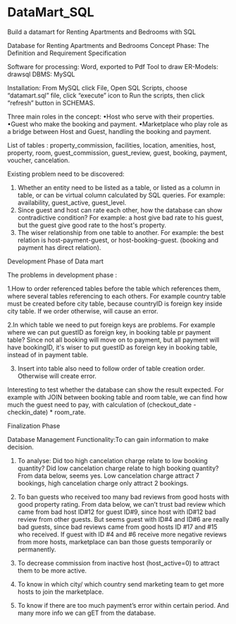 # DataMart_SQL
Build a datamart for Renting Apartments and Bedrooms with SQL

Database for Renting Apartments and Bedrooms
Concept Phase: The Definition and Requirement Specification

Software for processing: Word, exported to Pdf
Tool to draw ER-Models: drawsql
DBMS: MySQL

Installation:
From MySQL click File, Open SQL Scripts, choose “datamart.sql” file, click “execute” icon to Run 
the scripts, then click “refresh” button in SCHEMAS.

Three main roles in the concept:
•Host who serve with their properties.
•Guest who make the booking and payment.
•Marketplace who play role as a bridge between Host and Guest, handling the booking and payment.

List of tables : 
property_commission, facilities, location, amenities, host, property, room,
guest_commission, guest_review, guest,
booking, payment, voucher, cancelation. 

Existing problem need to be discovered: 
1. Whether an entity need to be listed as a table, or listed as a column in table, or can be virtual column calculated by SQL queries. For example: availability, guest_active, guest_level.
2. Since guest and host can rate each other, how the database can show contradictive condition? 
For example: a host give bad rate to his guest, but the guest give good rate to the host's property.
3. The wiser relationship from one table to another. For example: the best relation is host-payment-guest, or host-booking-guest. (booking and payment has direct relation).


Development Phase of Data mart

The problems in development phase :

1.How to order referenced tables before the table which references them, where several tables referencing to each others. For example country table must be created before city table, because countryID is foreign key inside city table. If we order otherwise, will cause an error.

2.In which table we need to put foreign keys are problems. 
For example where we can put guestID as foreign key, in booking table pr payment table?
Since not all booking will move on to payment, but all payment will have bookingID, it's wiser to put guestID as foreign key in booking table, instead of in payment table.

3. Insert into table also need to follow order of table creation order. Otherwise will create error.

Interesting to test whether the database can show the result  expected.
For example with JOIN between booking table and room table, we can find how much the guest need to pay, with calculation of (checkout_date - checkin_date) * room_rate.


Finalization Phase

Database Management Functionality:To can gain information to make decision. 

1. To analyse: Did too high cancelation charge relate to low booking quantity? Did low
cancelation charge relate to high booking quantity? From data below, seems yes.
Low cancelation charge attract 7 bookings, high cancelation charge only attract 2 bookings.
 
2. To ban guests who received too many bad reviews from good hosts with good property 
rating. From data below, we can’t trust bad review which came from bad host ID#12 for guest 
ID#9, since host with ID#12 bad review from other guests.
But seems guest with ID#4 and ID#6 are really bad guests, since bad reviews came from 
good hosts ID #17 and #15 who received.
If guest with ID #4 and #6 receive more negative reviews from more hosts, marketplace can 
ban those guests temporarily or permanently.

3. To decrease commission from inactive host (host_active=0) to attract them to be more active.

4. To know in which city/ which country send marketing team to get more hosts to join the 
marketplace.

5. To know if there are too much payment’s error within certain period.
And many more info we can gET from the database.


